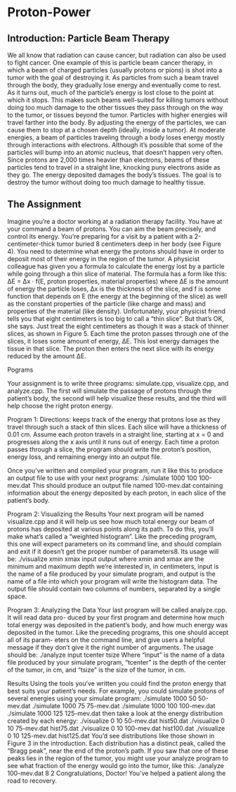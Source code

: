 # Proton-Power


## Introduction: Particle Beam Therapy

We all know that radiation can cause cancer, but radiation can also be used to fight cancer. One example of this is particle beam cancer therapy, in which a beam of charged particles (usually protons or pions) is shot into a tumor with the goal of destroying it.
As particles from such a beam travel through the body, they gradually lose energy and eventually come to rest. As it turns out, much of the particle’s energy is lost close to the point at which it stops. This makes such beams well-suited for killing tumors without doing too much damage to the other tissues they pass through on the way to the tumor, or tissues beyond the tumor.
Particles with higher energies will travel farther into the body. By adjusting the energy of the particles, we can cause them to stop at a chosen depth (ideally, inside a tumor).
At moderate energies, a beam of particles traveling through a body loses energy mostly through interactions with electrons. Although it’s possible that some of the particles will bump into an atomic nucleus, that doesn’t happen very often. Since protons are 2,000 times heavier than electrons, beams of these particles tend to travel in a straight line, knocking puny electrons aside as they go.
The energy deposited damages the body’s tissues. The goal is to destroy the tumor without doing too much damage to healthy tissue.


## The Assignment
Imagine you’re a doctor working at a radiation therapy facility. You have at your command a beam of protons. You can aim the beam precisely, and control its energy.
You’re preparing for a visit by a patient with a 2-centimeter-thick tumor buried 8 centimeters deep in her body (see Figure 4). You need to determine what energy the protons should have in order to deposit most of their energy in the region of the tumor.
A physicist colleague has given you a formula to calculate the energy lost by a particle while going through a thin slice of material. The formula has a form like this:
∆E = ∆x · f(E, proton properties, material properties)
where ∆E is the amount of energy the particle loses, ∆x is the thickness of the slice, and f is some function that depends on E (the energy at the beginning of the slice) as well as the constant properties of the particle (like charge and mass) and properties of the material (like density).
Unfortunately, your physicist friend tells you that eight centimeters is too big to call a “thin slice”. But that’s OK, she says. Just treat the eight centimeters as though it was a stack of thinner slices, as shown in Figure 5. Each time the proton passes through one of the slices, it loses some amount of energy, ∆E. This lost energy damages the tissue in that slice. The proton then enters the next slice with its energy reduced by the amount ∆E.


Pograms

Your assignment is to write three programs: simulate.cpp, visualize.cpp, and analyze.cpp. The first will simulate the passage of protons through the patient’s body, the second will help visualize these results,
and the third will help choose the right proton energy.

Program 1:
Directions: 
keeps track of the energy that protons lose as they travel through such a stack of thin slices. Each slice will have a thickness of 0.01 cm. Assume each proton travels in a straight line, starting at x = 0 and progresses along the x axis until it runs out of energy. Each time a proton passes through a slice, the program should write the proton’s position, energy loss, and remaining energy into an output file.

Once you’ve written and compiled your program, run it like this to produce an output file to use with your next programs:
./simulate 1000 100 100-mev.dat
This should produce an output file named 100-mev.dat containing information about the energy deposited by each proton, in each slice of the patient’s body.


Program 2: Visualizing the Results
Your next program will be named visualize.cpp and it will help us see how much total energy our beam of protons has deposited at various points along its path. To do this, you’ll make what’s called a
“weighted histogram”.
Like the preceding program, this one will expect parameters on its command line, and should complain and exit if it doesn’t get the proper number of parameters8. Its usage will be:
./visualize xmin xmax input output
where xmin and xmax are the minimum and maximum depth we’re interested in, in centimeters, input is the name of a file produced by your simulate program, and output is the name of a file into which your program will write the histogram data.
The output file should contain two columns of numbers, separated by a single space. 


Program 3: Analyzing the Data
Your last program will be called analyze.cpp. It will read data pro- duced by your first program and determine how much total energy was deposited in the patient’s body, and how much energy was deposited in the tumor.
Like the preceding programs, this one should accept all of its param- eters on the command line, and give users a helpful message if they don’t give it the right number of arguments. The usage should be:
./analyze input tcenter tsize
Where “input” is the name of a data file produced by your simulate program, “tcenter” is the depth of the center of the tumor, in cm, and “tsize” is the size of the tumor, in cm.



Results
Using the tools you’ve written you could find the proton energy that best suits your patient’s needs. For example, you could simulate protons of several energies using your simulate program:
./simulate 1000  50  50-mev.dat
./simulate 1000  75  75-mev.dat
./simulate 1000 100 100-mev.dat
./simulate 1000 125 125-mev.dat
then take a look at the energy distribution created by each energy:
./visualize 0 10  50-mev.dat hist50.dat
./visualize 0 10  75-mev.dat hist75.dat
./visualize 0 10 100-mev.dat hist100.dat
./visualize 0 10 125-mev.dat hist125.dat
You’d see distributions like those shown in Figure 3 in the introduction. Each distribution has a distinct peak, called the “Bragg peak”, near the end of the proton’s path. If you saw that one of these peaks lies in the region of the tumor, you might use your analyze program to see what fraction of the energy would go into the tumor, like this:
./analyze 100-mev.dat 8 2
Congratulations, Doctor! You’ve helped a patient along the road to recovery.

